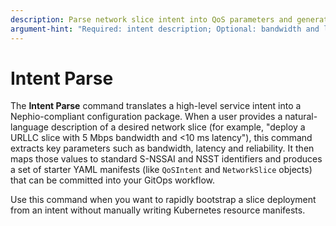 ```yaml
---
description: Parse network slice intent into QoS parameters and generate a KRM package skeleton.
argument-hint: "Required: intent description; Optional: bandwidth and latency constraints"
---
```


# Intent Parse

The **Intent Parse** command translates a high-level service intent into a Nephio-compliant configuration package. When a user provides a natural-language description of a desired network slice (for example, "deploy a URLLC slice with 5 Mbps bandwidth and <10 ms latency"), this command extracts key parameters such as bandwidth, latency and reliability. It then maps those values to standard S-NSSAI and NSST identifiers and produces a set of starter YAML manifests (like `QoSIntent` and `NetworkSlice` objects) that can be committed into your GitOps workflow.

Use this command when you want to rapidly bootstrap a slice deployment from an intent without manually writing Kubernetes resource manifests.
